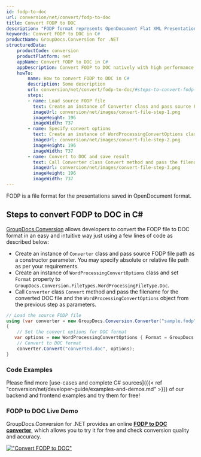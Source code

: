```yaml
---
id: fodp-to-doc
url: conversion/net/convert/fodp-to-doc
title: Convert FODP to DOC
description: "FODP format represents OpenDocument Flat XML Presentation with .fodp extension. Learn how to convert FODP to DOC file programmatically in C# language using GroupDocs.Conversion for .NET library."
keywords: Convert FODP to DOC in C#
productName: GroupDocs.Conversion for .NET
structuredData:
    productCode: conversion
    productPlatform: net
    appName: Convert FODP to DOC in C#
    appDescription: Convert FODP to DOC natively with high performance using C# language and server side GroupDocs.Conversion for .NET APIs, without the use of any software like Microsoft or Open Office.
    howTo:
        name: How to convert FODP to DOC in C# 
        description: Some description
        url: conversion/net/convert/fodp-to-doc/#steps-to-convert-fodp-to-doc-in-c
        steps:
        - name: Load source FODP file 
          text: Create an instance of Converter class and pass source FODP file path as a constructor parameter. You may specify absolute or relative file path as per your requirements. 
          imageUrl: conversion/net/images/convert-file-step-1.png
          imageHeight: 196
          imageWidth: 737
        - name: Specify convert options 
          text: Create an instance of WordProcessingConvertOptions class.
          imageUrl: conversion/net/images/convert-file-step-2.png
          imageHeight: 196
          imageWidth: 737
        - name: Convert to DOC and save result 
          text: Call Converter class Convert method and pass the filename for the converted HTML file and the WordProcessingConvertOptions object from the previous step as parameters.
          imageUrl: conversion/net/images/convert-file-step-3.png
          imageHeight: 196
          imageWidth: 737
---
```


FODP is a file format for the presentations saved in OpenDocument format.

## Steps to convert FODP to DOC in C#

[GroupDocs.Conversion](https://products.groupdocs.com/conversion/net) allows developers to convert the FODP file to DOC format in an easy and intuitive way just using a few lines of code as described below:

* Create an instance of `Converter` class and pass source FODP file path as a constructor parameter. You may specify absolute or relative file path as per your requirements. 
* Create an instance of `WordProcessingConvertOptions` class and set `Format` property to `GroupDocs.Conversion.FileTypes.WordProcessingFileType.Doc`.
* Call `Converter` class `Convert` method and pass the filename for the converted DOC file and the `WordProcessingConvertOptions` object from the previous step as parameters.

```csharp
// Load the source FODP file
using (var converter = new GroupDocs.Conversion.Converter("sample.fodp"))
{
    // Set the convert options for DOC format
   var options = new WordProcessingConvertOptions { Format = GroupDocs.Conversion.FileTypes.WordProcessingFileType.Doc };
    // Convert to DOC format
    converter.Convert("converted.doc", options);
}
```

### Code Examples

Please find more [use-cases and complete C# sources]({{< ref "conversion/net/developer-guide/examples-and-demos.md" >}}) of our backend and frontend examples and try them for free!

### FODP to DOC Live Demo

GroupDocs.Conversion for .NET provides an online [**FODP to DOC converter**](https://products.groupdocs.app/conversion/fodp-to-doc), which allows you to try it for free and check conversion quality and accuracy.

[!["Convert FODP to DOC"](conversion/net/images/convert-to-doc/convert-fodp-to-doc.png)](https://products.groupdocs.app/conversion/fodp-to-doc)